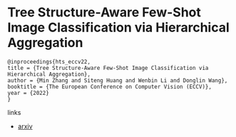 # Tree Structure-Aware Few-Shot Image Classification via Hierarchical Aggregation

```
@inproceedings{hts_eccv22,
title = {Tree Structure-Aware Few-Shot Image Classification via Hierarchical Aggregation},
author = {Min Zhang and Siteng Huang and Wenbin Li and Donglin Wang},
booktitle = {The European Conference on Computer Vision (ECCV)},
year = {2022}
}
```

links
- [arxiv](https://arxiv.org/abs/2207.06989)
